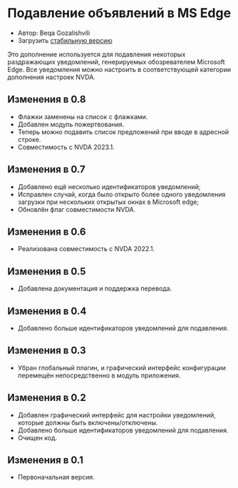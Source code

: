 # Подавление объявлений в MS Edge #

* Автор: Beqa Gozalishvili
* Загрузить [стабильную версию][1]

Это дополнение используется для подавления некоторых раздражающих уведомлений, генерируемых обозревателем Microsoft Edge.
Все уведомления можно настроить в соответствующей категории дополнения настроек NVDA.

## Изменения в 0.8 ##
* Флажки заменены на список с флажками.
* Добавлен модуль пожертвования.
* Теперь можно подавить список предложений при вводе в адресной строке.
* Совместимость с NVDA 2023.1.

## Изменения в 0.7 ##
* Добавлено ещё несколько идентификаторов уведомлений;
* Исправлен случай, когда было открыто более одного уведомления загрузки при нескольких открытых окнах в Microsoft edge;
* Обновлён флаг совместимости NVDA.

## Изменения в 0.6 ##
* Реализована совместимость с NVDA 2022.1.

## Изменения в 0.5 ##
* Добавлена ​​документация и поддержка перевода.

## Изменения в 0.4 ##
* Добавлено больше идентификаторов уведомлений для подавления.

## Изменения в 0.3 ##
* Убран глобальный плагин, и графический интерфейс конфигурации перемещён непосредственно в модуль приложения.

## Изменения в 0.2 ##
* Добавлен графический интерфейс для настройки уведомлений, которые должны быть включены/отключены.
* Добавлено больше идентификаторов уведомлений для подавления.
* Очищен код.

## Изменения в 0.1 ##
* Первоначальная версия.

[1]: http://addons.nvda-project.org/files/get.php?file=msedge
